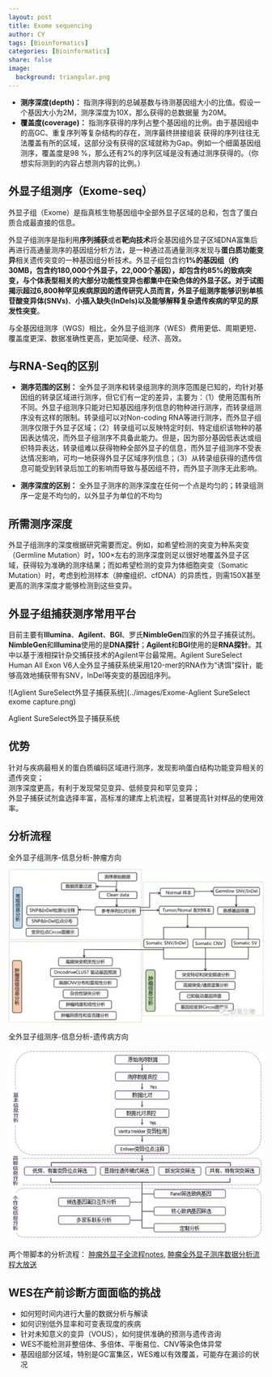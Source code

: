```yaml
---
layout: post
title: Exome sequencing 
author: CY
tags: [Bioinformatics]
categories: [Bioinformatics]
share: false
image:
  background: triangular.png 
---
```




- **测序深度(depth)：** 指测序得到的总碱基数与待测基因组大小的比值。假设一个基因大小为2M，测序深度为10X，那么获得的总数据量 为20M。
- **覆盖度(coverage)：** 指测序获得的序列占整个基因组的比例。由于基因组中的高GC、重复序列等复杂结构的存在，测序最终拼接组装 获得的序列往往无法覆盖有所的区域，这部分没有获得的区域就称为Gap。例如一个细菌基因组测序，覆盖度是98 %，那么还有2%的序列区域是没有通过测序获得的。（你想实际测到的内容占想测内容的比例。）



## 外显子组测序（Exome-seq）

外显子组（Exome）是指真核生物基因组中全部外显子区域的总和，包含了蛋白质合成最直接的信息。

外显子组测序是指利用**序列捕获**或者**靶向技术**将全基因组外显子区域DNA富集后再进行高通量测序的基因组分析方法，是一种通过高通量测序发现与**蛋白质功能变异**相关遗传突变的一种基因组分析技术。外显子组包含约**1%**的基因组（约30MB，包含约180,000个外显子，22,000个基因），却包含约**85%**的致病突变，与个体表型相关的大部分功能性变异也都集中在染色体的外显子区。对于试图揭示超过6,800种罕见疾病原因的遗传研究人员而言，外显子组测序能够识别**单核苷酸变异体(SNVs)**、**小插入缺失(InDels)**以及能够解释复杂遗传疾病的罕见的**原发性突变**。

与全基因组测序（WGS）相比，全外显子组测序（WES）费用更低、周期更短、覆盖度更深、数据准确性更高，更加简便、经济、高效。



## 与RNA-Seq的区别

- **测序范围的区别：** 全外显子测序和转录组测序的测序范围是已知的，均针对基因组的转录区域进行测序，但它们有一定的差异，主要为：（1）使用范围有所不同。外显子组测序只能对已知基因组序列信息的物种进行测序，而转录组测序没有这样的限制。转录组可以对Non-coding RNA等进行测序，而外显子组测序仅限于外显子区域；（2）转录组可以反映特定时刻、特定组织该物种的基因表达情况，而外显子组测序不具备此能力。但是，因为部分基因低表达或组织特异表达，转录组难以获得物种全部外显子的信息，而外显子组测序不受表达情况影响，可均一地获得外显子区域序列信息；（3）从转录组获得的遗传信息可能受到转录后加工的影响而导致与基因组不符，而外显子测序无此影响。       

- **测序深度的区别：** 全外显子测序的测序深度在任何一个点是均匀的；转录组测序一定是不均匀的，以外显子为单位的不均匀

     

## 所需测序深度

外显子组测序的深度根据研究需要而定。例如，如希望检测的突变为种系突变（Germline Mutation）时，100×左右的测序深度则足以很好地覆盖外显子区域，获得较为准确的测序结果；而如希望检测的变异为体细胞突变（Somatic Mutation）时，考虑到检测样本（肿瘤组织、cfDNA）的异质性，则需150X甚至更高的测序深度才能够检测到这些变异。



## 外显子组捕获测序常用平台

目前主要有**Illumina**、**Agilent**、**BGI**、罗氏**NimbleGen**四家的外显子捕获试剂。**NimbleGen**和**Illumina**使用的是**DNA探针**；**Agilent**和**BGI**使用的是**RNA探针**。其中以基于液相探针杂交捕获技术的Agilent平台最常用。Agilent SureSelect Human All Exon V6人全外显子捕获系统采用120-mer的RNA作为“诱饵”探针，能够高效地捕获带有SNV，InDel等突变的基因组序列。    

![Aglient SureSelect外显子捕获系统](../images/Exome-Aglient SureSelect exome capture.png)    

Aglient SureSelect外显子捕获系统              



## 优势 

针对与疾病最相关的蛋白质编码区域进行测序，发现影响蛋白结构功能变异相关的遗传突变；                       
测序深度更高，有利于发现常见变异、低频变异和罕见变异；               
外显子捕获试剂盒选择丰富，高标准的建库上机流程，显著提高针对样品的使用效率。                      



## 分析流程

全外显子组测序-信息分析-肿瘤方向

![全外显子组测序-信息分析-肿瘤方向](../images/Exome-信息分析-肿瘤方向.png)



  全外显子组测序-信息分析-遗传病方向

![全外显子组测序-信息分析-遗传病方向](../images/Exome-信息分析-遗传病方向.jpg)  



两个带脚本的分析流程： [肿瘤外显子全流程notes](https://www.jianshu.com/p/2107fc22e4a8),  [肿瘤全外显子测序数据分析流程大放送](http://www.bio-info-trainee.com/2735.html)        



## WES在产前诊断方面面临的挑战

- 如何短时间内进行大量的数据分析与解读                 
- 如何识别低外显率和可变表现度的疾病                             
- 针对未知意义的变异（VOUS），如何提供准确的预测与遗传咨询                           
- WES不能检测非整倍体、多倍体、平衡易位、CNV等染色体异常                          
- 基因组部分区域，特别是GC富集区，WES难以有效覆盖，可能存在漏诊的状况             